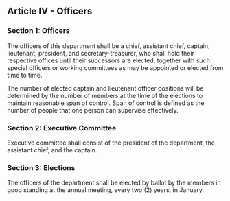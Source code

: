 ## Article IV - Officers

### Section 1: Officers

The officers of this department shall be a chief, assistant chief, captain, lieutenant, president, and secretary-treasurer, who shall hold their respective offices until their successors are elected, together with such special officers or working committees as may be appointed or elected from time to time.

The number of elected captain and lieutenant officer positions will be determined by the number of members at the time of the elections to maintain reasonable span of control. Span of control is defined as the number of people that one person can supervise effectively. 

### Section 2: Executive Committee

Executive committee shall consist of the president of the department, the assistant chief, and the captain.

### Section 3: Elections

The officers of the department shall be elected by ballot by the members in good standing at the annual meeting, every two (2) years, in January.